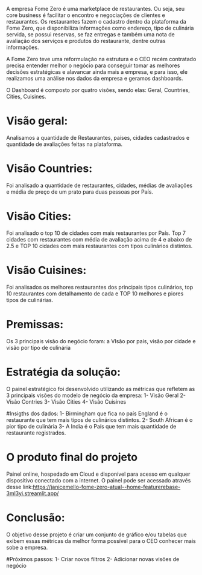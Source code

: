 A empresa Fome Zero é uma marketplace de restaurantes. Ou seja, seu core business é facilitar o encontro e negociações de clientes e restaurantes. Os restaurantes fazem o cadastro dentro da plataforma da Fome Zero, que disponibiliza
informações como endereço, tipo de culinária servida, se possui reservas, se faz entregas e também uma nota de avaliação dos serviços e produtos do restaurante, dentre outras informações.

A Fome Zero teve uma reformulação na estrutura e o CEO recém contratado precisa entender melhor o negócio para conseguir tomar as melhores decisões estratégicas e alavancar ainda mais a empresa, e para isso, ele realizamos uma análise nos dados da empresa e geramos dashboards.

O Dashboard é composto por quatro visões, sendo elas: Geral, Countries, Cities, Cuisines. 

# Visão geral: 
Analisamos a quantidade de Restaurantes, países, cidades cadastrados e quantidade de avaliações feitas na plataforma. 

# Visão Countries: 
Foi analisado a quantidade de restaurantes, cidades, médias de avaliações e média de preço de um prato para duas pessoas por País. 

# Visão Cities: 
Foi analisado o top 10 de cidades com mais restaurantes por País. Top 7 cidades com restaurantes com média de avaliação acima de 4 e abaixo de 2.5 e TOP 10 cidades com mais restaurantes com tipos culinários distintos. 

# Visão Cuisines:
Foi analisados os melhores restaurantes dos principais tipos culinários, top 10 restaurantes com detalhamento de cada e TOP 10 melhores e piores tipos de culinárias.

# Premissas: 
Os 3 principais visão do negócio foram: a VIsão por pais, visão por cidade e visão por tipo de culinária

# Estratégia da solução: 
O painel estratégico foi desenvolvido utilizando as métricas que refletem as 3 principais visões do modelo de negócio da empresa: 
1- Visão Geral
2- Visão Contries 
3- Visão Cities
4- Visão Cuisines 

#Insigths dos dados: 
1- Birmingham que fica no país England é o restaurante que tem mais tipos de culinários distintos. 
2- South African é o pior tipo de culinária 
3- A India é o País que tem mais quantidade de restaurante registrados.

# O produto final do projeto 
Painel online, hospedado em Cloud e disponível para acesso em qualquer dispositivo conectado com a internet. 
O painel pode ser acessado através desse link:https://janicemello-fome-zero-atual--home-featurerebase-3ml3yi.streamlit.app/

# Conclusão: 
O objetivo desse projeto é criar um conjunto de gráfico e/ou tabelas que exibem essas métricas da melhor forma possível para o CEO conhecer mais sobe a empresa.

#Próximos passos: 
1- Criar novos filtros 
2- Adicionar novas visões de negócio
